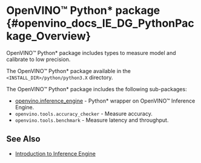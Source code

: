 OpenVINO™ Python* package {#openvino_docs_IE_DG_PythonPackage_Overview}
========================

OpenVINO™ Python\* package includes types to measure model and calibrate to low precision. 

The OpenVINO™ Python\* package available in the `<INSTALL_DIR>/python/python3.X` directory.

The OpenVINO™ Python\* package includes the following sub-packages:

 - [openvino.inference_engine](../../runtime/bindings/python/docs/api_overview.md) - Python\* wrapper on OpenVINO™ Inference Engine.
 - `openvino.tools.accuracy_checker` - Measure accuracy.
 - `openvino.tools.benchmark` - Measure latency and throughput.

## See Also
* [Introduction to Inference Engine](inference_engine_intro.md)
